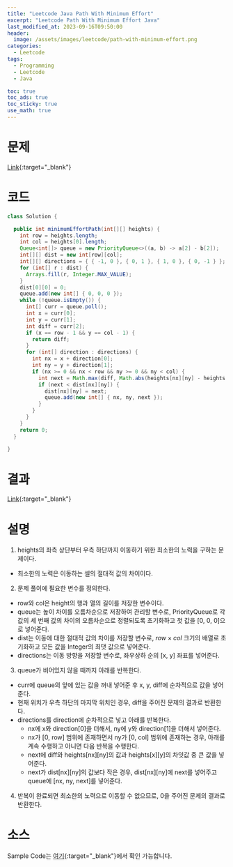 ```yaml
---
title: "Leetcode Java Path With Minimum Effort"
excerpt: "Leetcode Path With Minimum Effort Java"
last_modified_at: 2023-09-16T09:50:00
header:
  image: /assets/images/leetcode/path-with-minimum-effort.png
categories:
  - Leetcode
tags:
  - Programming
  - Leetcode
  - Java

toc: true
toc_ads: true
toc_sticky: true
use_math: true
---
```

# 문제
[Link](https://leetcode.com/problems/path-with-minimum-effort){:target="_blank"}

# 코드
```java
class Solution {

  public int minimumEffortPath(int[][] heights) {
    int row = heights.length;
    int col = heights[0].length;
    Queue<int[]> queue = new PriorityQueue<>((a, b) -> a[2] - b[2]);
    int[][] dist = new int[row][col];
    int[][] directions = { { -1, 0 }, { 0, 1 }, { 1, 0 }, { 0, -1 } };
    for (int[] r : dist) {
      Arrays.fill(r, Integer.MAX_VALUE);
    }
    dist[0][0] = 0;
    queue.add(new int[] { 0, 0, 0 });
    while (!queue.isEmpty()) {
      int[] curr = queue.poll();
      int x = curr[0];
      int y = curr[1];
      int diff = curr[2];
      if (x == row - 1 && y == col - 1) {
        return diff;
      }
      for (int[] direction : directions) {
        int nx = x + direction[0];
        int ny = y + direction[1];
        if (nx >= 0 && nx < row && ny >= 0 && ny < col) {
          int next = Math.max(diff, Math.abs(heights[nx][ny] - heights[x][y]));
          if (next < dist[nx][ny]) {
            dist[nx][ny] = next;
            queue.add(new int[] { nx, ny, next });
          }
        }
      }
    }
    return 0;
  }

}
```

# 결과
[Link](https://leetcode.com/problems/path-with-minimum-effort/submissions/1050506436/){:target="_blank"}

# 설명
1. heights의 좌측 상단부터 우측 하단까지 이동하기 위한 최소한의 노력을 구하는 문제이다.
- 최소한의 노력은 이동하는 셀의 절대적 값의 차이이다.

2. 문제 풀이에 필요한 변수를 정의한다.
- row와 col은 height의 행과 열의 길이를 저장한 변수이다.
- queue는 높이 차이를 오름차순으로 저장하여 관리할 변수로, PriorityQueue로 각 값의 세 번째 값의 차이의 오름차순으로 정렬되도록 초기화하고 첫 값을 [0, 0, 0]으로 넣어준다.
- dist는 이동에 대한 절대적 값의 차이를 저장할 변수로, $row \times col$ 크기의 배열로 초기화하고 모든 값을 Integer의 최댓 값으로 넣어준다.
- directions는 이동 방향을 저장할 변수로, 좌우상하 순의 [x, y] 좌표를 넣어준다.

3. queue가 비어있지 않을 때까지 아래를 반복한다.
- curr에 queue의 앞에 있는 값을 꺼내 넣어준 후 x, y, diff에 순차적으로 값을 넣어준다.
- 현재 위치가 우측 하단의 마지막 위치인 경우, diff을 주어진 문제의 결과로 반환한다.
- directions를 direction에 순차적으로 넣고 아래를 반복한다.
  - nx에 x와 direction[0]을 더해서, ny에 y와 direction[1]을 더해서 넣어준다.
  - nx가 [0, row] 범위에 존재하면서 ny가 [0, col] 범위에 존재하는 경우, 아래를 계속 수행하고 아니면 다음 반복을 수행한다.
  - next에 diff와 heights[nx][ny]의 값과 heights[x][y]의 차잇값 중 큰 값을 넣어준다.
  - next가 dist[nx][ny]의 값보다 작은 경우, dist[nx][ny]에 next를 넣어주고 queue에 [nx, ny, next]를 넣어준다.

4. 반복이 완료되면 최소한의 노력으로 이동할 수 없으므로, 0을 주어진 문제의 결과로 반환한다.

# 소스
Sample Code는 [여기](https://github.com/GracefulSoul/leetcode/blob/master/src/main/java/gracefulsoul/problems/PathWithMinimumEffort.java){:target="_blank"}에서 확인 가능합니다.